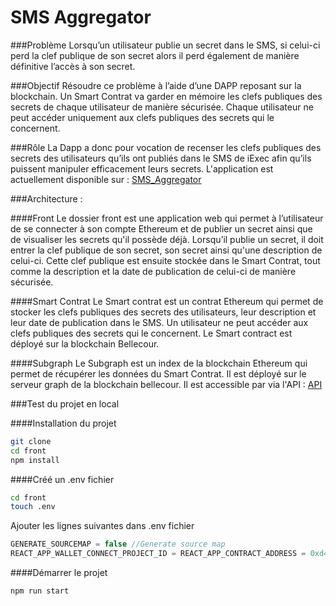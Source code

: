 # SMS Aggregator

###Problème
Lorsqu’un utilisateur publie un secret dans le SMS, si celui-ci perd la clef publique de son secret alors il perd également de manière définitive l’accès à son secret.

###Objectif
Résoudre ce problème à l’aide d’une DAPP reposant sur la blockchain. Un Smart Contrat va garder en mémoire les clefs publiques des secrets de chaque utilisateur de manière sécurisée. Chaque utilisateur ne peut accéder uniquement aux clefs publiques des secrets qui le concernent.

###Rôle
La Dapp a donc pour vocation de recenser les clefs publiques des secrets des utilisateurs qu’ils ont publiés dans le SMS de iExec afin qu’ils puissent manipuler efficacement leurs secrets.
L'application est actuellement disponible sur : [SMS_Aggregator](https://sms-aggregator.vercel.app/)

###Architecture :

####Front
Le dossier front est une application web qui permet à l’utilisateur de se connecter à son compte Ethereum et de publier un secret ainsi que de visualiser les secrets qu'il possède déjà. Lorsqu’il publie un secret, il doit entrer la clef publique de son secret, son secret ainsi qu'une description de celui-ci. Cette clef publique est ensuite stockée dans le Smart Contrat, tout comme la description et la date de publication de celui-ci de manière sécurisée.

####Smart Contrat
Le Smart contrat est un contrat Ethereum qui permet de stocker les clefs publiques des secrets des utilisateurs, leur description et leur date de publication dans le SMS. Un utilisateur ne peut accéder aux clefs publiques des secrets qui le concernent. Le Smart contract est déployé sur la blockchain Bellecour.

####Subgraph
Le Subgraph est un index de la blockchain Ethereum qui permet de récupérer les données du Smart Contrat. Il est déployé sur le serveur graph de la blockchain bellecour. Il est accessible par via l'API : [API](https://api.thegraph.com/subgraphs/name/hamza-oualid/sms-aggregator)

###Test du projet en local

####Installation du projet

```bash
git clone
cd front
npm install
```

####Créé un .env fichier

```bash
cd front
touch .env
```

Ajouter les lignes suivantes dans .env fichier

```js
GENERATE_SOURCEMAP = false //Generate source map
REACT_APP_WALLET_CONNECT_PROJECT_ID = REACT_APP_CONTRACT_ADDRESS = 0xd4dfbb2fc80552aa0558b664a321fb60dcf9636c //Wallet Connect project id (https://cloud.walletconnect.com/sign-in) //Contract address
```

####Démarrer le projet

```bash
npm run start
```
